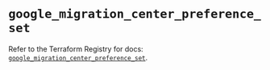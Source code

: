 # `google_migration_center_preference_set`

Refer to the Terraform Registry for docs: [`google_migration_center_preference_set`](https://registry.terraform.io/providers/hashicorp/google-beta/6.30.0/docs/resources/google_migration_center_preference_set).
